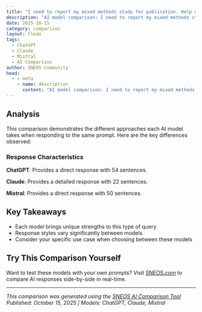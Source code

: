 ```yaml
---
title: "I need to report my mixed methods study for publication. Help me: 1) Follow GRAMMS or Good Reporting guidelines"
description: "AI model comparison: I need to report my mixed methods study for publication. Help me: 1) Follow GRAMMS or Good Reporting..."
date: 2025-10-15
category: comparison
layout: Clean
tags:
  - ChatGPT
  - Claude
  - Mistral
  - AI Comparison
author: SNEOS Community
head:
  - - meta
    - name: description
      content: "AI model comparison: I need to report my mixed methods study for publication. Help me: 1) Follow GRAMMS or Good Reporting guidelines..."
---
```


<ChatComparison
  title="I need to report my mixed methods study for publication. Help me: 1) Follow GRAMMS or Good Reporting guidelines"
  prompt="I need to report my mixed methods study for publication. Help me: 1) Follow GRAMMS or Good Reporting guidelines"
  :responses='{"ChatGPT": "Reporting a mixed methods study requires adherence to specific guidelines to ensure clarity, transparency, and rigor. The GRAMMS (Good Reporting of a Mixed Methods Study) guidelines are particularly helpful for this purpose. Here\u2019s how you can structure your report:\n\n### Title\n- Clearly indicate that the study is mixed methods in the title.\n\n### Abstract\n- Provide a structured abstract that includes background, objectives, methods (both qualitative and quantitative), results, and conclusions.\n\n### Introduction\n1. **Rationale**: Explain the rationale for using a mixed methods approach for your study.\n2. **Aims**: Clearly state the research questions or objectives.\n\n### Methods\n1. **Study Design**: Describe the overall study design, including the mixed methods framework (e.g., convergent, explanatory, exploratory).\n2. **Participants**: Detail the recruitment and selection criteria for participants in both the quantitative and qualitative components.\n3. **Quantitative Methods**:\n   - Describe the quantitative methods used (e.g., surveys, experiments).\n   - Include details on sampling, data collection, and statistical analysis.\n4. **Qualitative Methods**:\n   - Describe qualitative methods (e.g., interviews, focus groups).\n   - Provide information on how data were collected, analyzed (e.g., thematic analysis, grounded theory), and the approach used to ensure rigor (e.g., triangulation, member checking).\n5. **Integration**:\n   - Explain how the qualitative and quantitative components were integrated during the study (e.g., data triangulation, sequential explanatory).\n6. **Ethics**: Mention ethical considerations and approvals obtained.\n\n### Results\n1. **Quantitative Results**: Present the results of the quantitative analysis first, including relevant statistics (e.g., means, standard deviations, p-values).\n2. **Qualitative Results**: Follow with the qualitative findings, providing thematic summaries and illustrative quotes.\n3. **Integration of Results**: Discuss how the findings from quantitative and qualitative methods relate to each other and support a holistic interpretation of the results.\n\n### Discussion\n1. **Interpretation**: Discuss the implications of the findings in light of existing literature.\n2. **Limitations**: Acknowledge limitations specific to both qualitative and quantitative components.\n3. **Future Research**: Suggest areas for future research based on your findings.\n\n### Conclusion\n- Summarize the key findings and their relevance or implications for practice and policy.\n\n### References\n- List all references in an appropriate format, ensuring to include literature that supports both the qualitative and quantitative aspects of your study.\n\n### Appendices\n- Consider including any relevant appendices, such as data collection instruments or detailed tables of findings.\n\n### Checklist\nYou may find it helpful to use a checklist based on GRAMMS to ensure you cover all necessary components for mixed methods research. Review guidelines for the journals you are targeting, as they may have additional requirements.\n\nBy following this structure and ensuring adherence to the GRAMMS guidelines, you\u0027ll enhance the clarity and rigor of your mixed methods study for publication.", "Claude": "# Guide to Reporting Your Mixed Methods Study\n\nI\u0027ll help you follow the **GRAMMS (Good Reporting of A Mixed Methods Study)** guidelines, which are the gold standard for mixed methods research reporting.\n\n## GRAMMS Framework - 6 Essential Elements\n\n### 1. **Justification for Using Mixed Methods**\n**What to report:**\n- Why mixed methods was necessary for your research question\n- What the combination of qualitative and quantitative data adds\n- Theoretical/philosophical rationale\n\n**Example wording:**\n\u003E \u0022A mixed methods approach was essential to both measure the prevalence of [outcome] (quantitative) and understand the lived experiences and contextual factors influencing [phenomenon] (qualitative), which neither method alone could fully capture.\u0022\n\n---\n\n### 2. **Design Description**\n**What to report:**\n- **Design type**: Convergent, explanatory sequential, exploratory sequential, embedded, multiphase, or transformative\n- **Visual model**: Include a diagram showing the flow\n- **Priority**: QUAL \u002B quan, QUAN \u002B qual, or QUAL \u002B QUAN (equal)\n- **Integration point**: Where/when methods connect\n\n**Common designs:**\n- **Convergent (concurrent)**: Collect QUAN \u002B QUAL simultaneously, merge for interpretation\n- **Explanatory Sequential**: QUAN \u2192 qual (qualitative explains quantitative findings)\n- **Exploratory Sequential**: QUAL \u2192 quan (qualitative informs quantitative instrument)\n\n---\n\n### 3. **Description of Each Method (Quantitative Component)**\n**What to report:**\n- Study design (e.g., cross-sectional, RCT, cohort)\n- Sample size and sampling method\n- Data collection procedures and instruments\n- Variables and outcomes measured\n- Statistical analyses performed\n- Validity/reliability of instruments\n\n---\n\n### 4. **Description of Each Method (Qualitative Component)**\n**What to report:**\n- Methodology (phenomenology, grounded theory, ethnography, etc.)\n- Sampling strategy (purposive, theoretical, convenience)\n- Sample size with justification (data saturation?)\n- Data collection method (interviews, focus groups, observations)\n- Interview guide/topic areas\n- Data analysis approach (thematic analysis, IPA, framework analysis, etc.)\n- Trustworthiness strategies (credibility, transferability, dependability, confirmability)\n- Researcher reflexivity/positionality\n\n---\n\n### 5. **Integration Description**\n**What to report:**\n**This is the most critical and often poorly reported element!**\n\n**Types of integration:**\n\n**a) Merging/Convergence:**\n- Side-by-side comparison in discussion\n- Joint display tables\n- Data transformation (qualitizing quantitative data or quantitizing qualitative data)\n\n**b) Connecting:**\n- How one dataset informed the other\n- How participants were selected for qualitative phase based on quantitative results\n\n**c) Embedding:**\n- How one method was nested within the other\n\n**Example joint display table structure:**\n\n| Quantitative Finding | Qualitative Theme | Integration/Interpretation |\n|---------------------|-------------------|---------------------------|\n| 68% reported adherence issues | \u0022Forgetting in daily chaos\u0022 | Convergence: Confirms prevalence and reveals mechanism |\n| Low correlation between X and Y | \u0022Context matters more than individual factors\u0022 | Expansion: Explains unexpected quantitative result |\n\n---\n\n### 6. **Limitations of Integration**\n**What to report:**\n- Challenges in combining the datasets\n- Discrepancies or contradictions between QUAN and QUAL findings\n- Limitations specific to the mixed methods design\n- Sample differences between components\n- Timing/sequencing limitations\n\n**Example:**\n\u003E \u0022While quantitative data provided breadth, the cross-sectional design limited causal inference. The qualitative sample, though purposively selected for information-richness, was smaller and may not represent all quantitative participants\u0027 perspectives. Integration was limited by...\u0022\n\n---\n\n## Additional Reporting Standards\n\n### Also consider following:\n\n**For Qualitative Component - COREQ (32 items):**\n1. Research team and reflexivity\n2. Study design\n3. Analysis and findings\n\n**For Quantitative Component:**\n- CONSORT (for trials)\n- STROBE (for observational studies)\n- CROSS (for cross-sectional)\n\n---\n\n## Suggested Manuscript Structure\n\n### Title\nInclude \u0022mixed methods\u0022 or \u0022qualitative and quantitative\u0022\n\n### Abstract\n- State mixed methods design\n- Summarize both components\n- Describe integration\n- Present", "Mistral": "Certainly! Reporting a mixed methods study for publication requires careful attention to detail and adherence to established guidelines. The GRAMMS (Good Reporting of A Mixed Methods Study) guidelines are specifically designed to help researchers report mixed methods studies comprehensively and transparently. Here\u2019s a step-by-step guide to follow GRAMMS:\n\n### 1. Title and Abstract\n- **Title**: Clearly indicate that the study is a mixed methods study.\n- **Abstract**: Summarize the study design, methods, findings, and conclusions. Mention the mixed methods approach and the rationale for using it.\n\n### 2. Introduction\n- **Background**: Provide the context and rationale for the study.\n- **Objectives**: Clearly state the research questions or objectives.\n- **Rationale for Mixed Methods**: Explain why a mixed methods approach was chosen and how it addresses the research questions.\n\n### 3. Methods\n- **Study Design**: Describe the overall mixed methods design (e.g., convergent parallel, explanatory sequential, exploratory sequential).\n- **Quantitative Methods**:\n  - **Sampling**: Describe the sampling strategy, sample size, and inclusion/exclusion criteria.\n  - **Data Collection**: Detail the instruments used, data collection procedures, and any validity/reliability measures.\n  - **Data Analysis**: Explain the statistical methods used and any software employed.\n- **Qualitative Methods**:\n  - **Sampling**: Describe the sampling strategy, sample size, and inclusion/exclusion criteria.\n  - **Data Collection**: Detail the methods used (e.g., interviews, focus groups) and data collection procedures.\n  - **Data Analysis**: Explain the analytical approach (e.g., thematic analysis, content analysis) and any software used.\n- **Integration**: Describe how the quantitative and qualitative data were integrated and analyzed together.\n- **Ethical Considerations**: Discuss ethical approvals, informed consent, and any other ethical considerations.\n\n### 4. Results\n- **Quantitative Results**: Present the findings from the quantitative data, including tables, figures, and statistical results.\n- **Qualitative Results**: Present the findings from the qualitative data, including themes, quotes, and any relevant tables or figures.\n- **Integrated Results**: Discuss how the quantitative and qualitative findings complement or contrast each other. Highlight any new insights gained from the integration.\n\n### 5. Discussion\n- **Interpretation**: Interpret the integrated findings in the context of the research questions and existing literature.\n- **Strengths and Limitations**: Discuss the strengths and limitations of the study, including any challenges faced in integrating the data.\n- **Implications**: Explain the implications of the findings for practice, policy, or future research.\n- **Conclusions**: Summarize the main conclusions and their significance.\n\n### 6. Conclusion\n- **Summary**: Provide a brief summary of the study, its findings, and their implications.\n- **Future Research**: Suggest areas for future research based on the study\u2019s findings.\n\n### 7. References\n- **Citations**: Ensure all references are accurately cited and formatted according to the journal\u2019s guidelines.\n\n### 8. Supplementary Materials\n- **Additional Information**: Include any supplementary materials, such as detailed methodological information, additional tables or figures, and raw data if applicable.\n\n### Additional Tips:\n- **Clarity and Transparency**: Ensure that all sections are clear and transparent. Avoid jargon and explain any technical terms.\n- **Consistency**: Maintain consistency in terminology and reporting style throughout the manuscript.\n- **Peer Review**: Have colleagues or mentors review your manuscript for feedback before submission.\n\nBy following these guidelines, you can ensure that your mixed methods study is reported comprehensively and transparently, enhancing its credibility and potential impact. Good luck with your publication!"}' published-date="{DateTime.UtcNow:HH:mm}"
/>

## Analysis

This comparison demonstrates the different approaches each AI model takes when responding to the same prompt. Here are the key differences observed:

### Response Characteristics

**ChatGPT**: Provides a direct response with 54 sentences. 

**Claude**: Provides a detailed response with 22 sentences. 

**Mistral**: Provides a direct response with 50 sentences. 

## Key Takeaways

- Each model brings unique strengths to this type of query
- Response styles vary significantly between models
- Consider your specific use case when choosing between these models

## Try This Comparison Yourself

Want to test these models with your own prompts? Visit [SNEOS.com](https://sneos.com) to compare AI responses side-by-side in real-time.

---

*This comparison was generated using the [SNEOS AI Comparison Tool](https://sneos.com)*
*Published: October 15, 2025 | Models: ChatGPT, Claude, Mistral*
